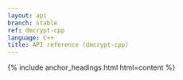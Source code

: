 ```yaml
---
layout: api
branch: stable
ref: dmcrypt-cpp
language: C++
title: API reference (dmcrypt-cpp)
---
```

{% include anchor_headings.html html=content %}